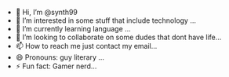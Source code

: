 - 👋 Hi, I’m @synth99
- 👀 I’m interested in some stuff that include technology  ...
- 🌱 I’m currently learning language ...
- 💞️ I’m looking to collaborate on some dudes that dont have life...
- 📫 How to reach me just contact my email...
- 😄 Pronouns: guy literary ...
- ⚡ Fun fact: Gamer nerd...

<!---
LINUX NERD
ABSOLUTE NERD
--->
